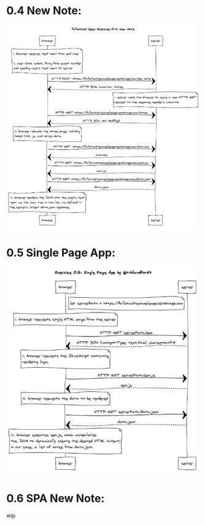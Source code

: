 # 0.4 New Note:

![0.4_newNote](./diagrams/0.4_newNote.png)

# 0.5 Single Page App:

![0.5_ spa](./diagrams/0.5_spa.png)

# 0.6 SPA New Note:

wip